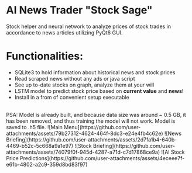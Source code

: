 # AI News Trader "Stock Sage"
Stock helper and neural network to analyze prices of stock trades in accordance to news articles utilizing PyQt6 GUI.
# Functionalities:
* SQLite3 to hold information about historical news and stock prices
* Read scraped news without any ads or java script
* See up to-date stocks on graph, analyze them at your will
* LSTM model to predict stock price based on **current value** and **news**!
* Install in a from of convenient setup executable
<br>
PSA:
Model is already built, and because data size was around ~ 0.5 GB, it has been removed, and thus training the model will not work.
Model is saved to .h5 file.
![Main Menu](https://github.com/user-attachments/assets/79b27312-4624-464f-8dc3-e24e4fb4c62e)
![News Briefing](https://github.com/user-attachments/assets/2d7fa1b4-640b-4469-b52c-5c668a9a1e97)
![Stock Briefing](https://github.com/user-attachments/assets/74079f0f-945d-4287-a71d-c7d17868ce9a)
![AI Stock Price Predictions](https://github.com/user-attachments/assets/4eceee7f-e61b-4802-a2c9-359d8bd83f97)
